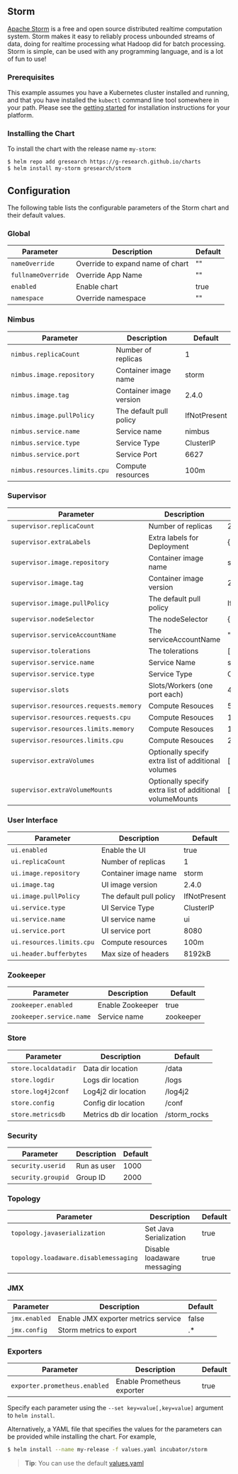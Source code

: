 ## Storm
[Apache Storm](http://storm.apache.org/) is a free and open source distributed realtime computation system. Storm makes it easy to reliably process unbounded streams of data, doing for realtime processing what Hadoop did for batch processing. Storm is simple, can be used with any programming language, and is a lot of fun to use!

### Prerequisites

This example assumes you have a Kubernetes cluster installed and
running, and that you have installed the ```kubectl``` command line
tool somewhere in your path. Please see the [getting
started](https://kubernetes.io/docs/tutorials/kubernetes-basics/) for installation
instructions for your platform.

### Installing the Chart

To install the chart with the release name `my-storm`:

```bash
$ helm repo add gresearch https://g-research.github.io/charts
$ helm install my-storm gresearch/storm
```

## Configuration

The following table lists the configurable parameters of the Storm chart and their default values.

### Global
| Parameter                         | Description                      | Default             |
| --------------------------------- | ---------------------------      | ------------------- |
| `nameOverride`                    | Override to expand name of chart | ""                  |
| `fullnameOverride`                | Override App Name                | ""                  |
| `enabled`                         | Enable chart                     | true                |
| `namespace`                       | Override namespace               | ""                  |

### Nimbus
| Parameter                         | Description                 | Default             |
| --------------------------------- | --------------------------- | ------------------- |
| `nimbus.replicaCount`             | Number of replicas          | 1                   |
| `nimbus.image.repository`         | Container image name        | storm               |
| `nimbus.image.tag`                | Container image version     | 2.4.0               |
| `nimbus.image.pullPolicy`         | The default pull policy     | IfNotPresent        |
| `nimbus.service.name`             | Service name                | nimbus              |
| `nimbus.service.type`             | Service Type                | ClusterIP           |
| `nimbus.service.port`             | Service Port                | 6627                |
| `nimbus.resources.limits.cpu`     | Compute resources           | 100m                |

### Supervisor
| Parameter                              | Description                    | Default             |
| ---------------------------------      | ---------------------------    | ------------------- |
| `supervisor.replicaCount`              | Number of replicas             | 2                   |
| `supervisor.extraLabels`               | Extra labels for Deployment    | {}                  |
| `supervisor.image.repository`          | Container image name           | storm               |
| `supervisor.image.tag`                 | Container image version        | 2.4.0               |
| `supervisor.image.pullPolicy`          | The default pull policy        | IfNotPresent        |
| `supervisor.nodeSelector`              | The nodeSelector               | {}                  |
| `supervisor.serviceAccountName`        | The serviceAccountName         | ""                  |
| `supervisor.tolerations`               | The tolerations                | []                  |
| `supervisor.service.name`              | Service Name                   | supervisor          |
| `supervisor.service.type`              | Service Type                   | ClusterIP           |
| `supervisor.slots`                     | Slots/Workers (one port each)  | 4                   |
| `supervisor.resources.requests.memory` | Compute Resouces               | 512Mi               | 
| `supervisor.resources.requests.cpu`    | Compute Resouces               | 1                   |
| `supervisor.resources.limits.memory`   | Compute Resouces               | 1024Mi              | 
| `supervisor.resources.limits.cpu`      | Compute Resouces               | 2                   |
| `supervisor.extraVolumes`              | Optionally specify extra list of additional volumes  | []            |
| `supervisor.extraVolumeMounts`         | Optionally specify extra list of additional volumeMounts | []         |

### User Interface   
| Parameter                         | Description                 | Default             |
| --------------------------------- | --------------------------- | ------------------- |                      
| `ui.enabled`                      | Enable the UI               | true                |
| `ui.replicaCount`                 | Number of replicas          | 1                   |
| `ui.image.repository`             | Container image name        | storm               |
| `ui.image.tag`                    | UI image version            | 2.4.0               |
| `ui.image.pullPolicy`             | The default pull policy     | IfNotPresent        |
| `ui.service.type`                 | UI Service Type             | ClusterIP           |
| `ui.service.name`                 | UI service name             | ui                  |
| `ui.service.port`                 | UI service port             | 8080                |
| `ui.resources.limits.cpu`         | Compute resources           | 100m                |
| `ui.header.bufferbytes`           | Max size of headers         | 8192kB              |

### Zookeeper
| Parameter                         | Description                 | Default             |
| --------------------------------- | --------------------------- | ------------------- |
| `zookeeper.enabled`               | Enable Zookeeper            | true                |
| `zookeeper.service.name`          | Service name                | zookeeper           |


### Store
| Parameter                         | Description                 | Default             |
| --------------------------------- | --------------------------- | ------------------- |
| `store.localdatadir`              | Data dir location           | /data               |
| `store.logdir`                    | Logs dir location           | /logs               |
| `store.log4j2conf`                | Log4j2 dir location         | /log4j2             |
| `store.config`                    | Config dir location         | /conf               |
| `store.metricsdb`                 | Metrics db dir location     | /storm_rocks        |

### Security
| Parameter                         | Description                 | Default             |
| --------------------------------- | --------------------------- | ------------------- |
| `security.userid`                 | Run as user                 | 1000                |
| `security.groupid`                | Group ID                    | 2000                |

### Topology
| Parameter                             | Description                  | Default             |
| ---------------------------------     | ---------------------------  | ------------------- |
| `topology.javaserialization`          | Set Java Serialization       | true                |
| `topology.loadaware.disablemessaging` | Disable loadaware messaging  | true                |

### JMX
| Parameter                         | Description                            | Default             |
| --------------------------------- | ---------------------------            | ------------------- |
| `jmx.enabled`                     | Enable JMX exporter metrics service    | false                |
| `jmx.config`                      | Storm metrics to export                | .*                  |

### Exporters
| Parameter                         | Description                            | Default             |
| --------------------------------- | ---------------------------            | ------------------- |
| `exporter.prometheus.enabled`     | Enable Prometheus exporter             | true                |

Specify each parameter using the `--set key=value[,key=value]` argument to `helm install`.

Alternatively, a YAML file that specifies the values for the parameters can be provided while installing the chart. For example,

```bash
$ helm install --name my-release -f values.yaml incubator/storm
```

> **Tip**: You can use the default [values.yaml](values.yaml)
